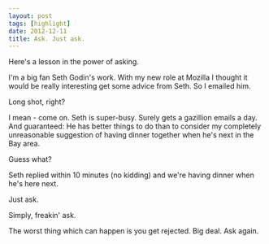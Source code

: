 ```yaml
---
layout: post
tags: [highlight]
date: 2012-12-11
title: Ask. Just ask.
---
```

Here's a lesson in the power of asking.

I'm a big fan Seth Godin's work. With my new role at Mozilla I thought it would be really interesting get some advice from Seth. So I emailed him.

Long shot, right?

I mean - come on. Seth is super-busy. Surely gets a gazillion emails a day. And guaranteed: He has better things to do than to consider my completely unreasonable suggestion of having dinner together when he's next in the Bay area.

Guess what?

Seth replied within 10 minutes (no kidding) and we're having dinner when he's here next.

Just ask.

Simply, freakin' ask.

The worst thing which can happen is you get rejected. Big deal. Ask again.